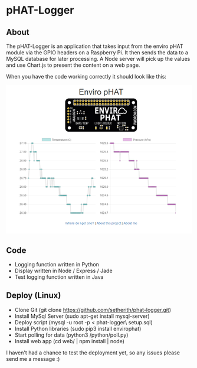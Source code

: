 # pHAT-Logger

About
-----
The pHAT-Logger is an application that takes input from the enviro pHAT module via the GPIO headers on a Raspberry Pi. It then sends the data to a MySQL database for later processing.
A Node server will pick up the values and use Chart.js to present the content on a web page.

When you have the code working correctly it should look like this:

![alt text](https://github.com/setherith/Phat-Logger/blob/master/artwork/publish/showcase.png "Results Screen")

Code
----
- Logging function written in Python
- Display written in Node / Express / Jade
- Test logging function written in Java

Deploy (Linux)
--------------
- Clone Git (git clone https://github.com/setherith/phat-logger.git)
- Install MySql Server (sudo apt-get install mysql-server)
- Deploy script (mysql -u root -p < phat-logger\ setup.sql)
- Install Python libraries (sudo pip3 install envirophat)
- Start polling for data (python3 /python/poll.py)
- Install web app (cd web/ | npm install | node)

I haven't had a chance to test the deployment yet, so any issues please send me a message :)